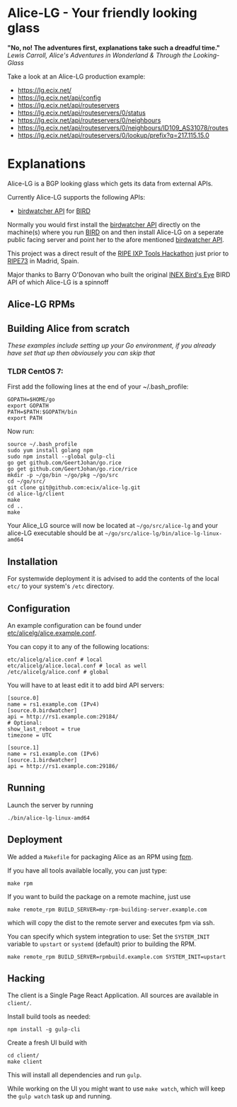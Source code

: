 # Alice-LG - Your friendly looking glass
__"No, no! The adventures first, explanations take such a dreadful time."__  
_Lewis Carroll, Alice's Adventures in Wonderland & Through the Looking-Glass_

Take a look at an Alice-LG production example:
- https://lg.ecix.net/
- https://lg.ecix.net/api/config
- https://lg.ecix.net/api/routeservers
- https://lg.ecix.net/api/routeservers/0/status
- https://lg.ecix.net/api/routeservers/0/neighbours
- https://lg.ecix.net/api/routeservers/0/neighbours/ID109_AS31078/routes
- https://lg.ecix.net/api/routeservers/0/lookup/prefix?q=217.115.15.0

# Explanations
Alice-LG is a BGP looking glass which gets its data from external APIs.

Currently Alice-LG supports the following APIs:
- [birdwatcher API](https://github.com/ecix/birdwatcher) for [BIRD](http://bird.network.cz/)

Normally you would first install the [birdwatcher API](https://github.com/ecix/birdwatcher) directly on the machine(s) where you run [BIRD](http://bird.network.cz/) on
and then install Alice-LG on a seperate public facing server and point her to the afore mentioned [birdwatcher API](https://github.com/ecix/birdwatcher).

This project was a direct result of the [RIPE IXP Tools Hackathon](https://atlas.ripe.net/hackathon/ixp-tools/) 
just prior to [RIPE73](https://ripe73.ripe.net/) in Madrid, Spain.

Major thanks to Barry O'Donovan who built the original [INEX Bird's Eye](https://github.com/inex/birdseye) BIRD API of which Alice-LG is a spinnoff

## Alice-LG RPMs

## Building Alice from scratch
_These examples include setting up your Go environment, if you already have set that up then obviousely you can skip that_

### TLDR CentOS 7:
First add the following lines at the end of your ~/.bash_profile:
```
GOPATH=$HOME/go
export GOPATH
PATH=$PATH:$GOPATH/bin
export PATH
```
Now run:
```
source ~/.bash_profile
sudo yum install golang npm
sudo npm install --global gulp-cli
go get github.com/GeertJohan/go.rice
go get github.com/GeertJohan/go.rice/rice
mkdir -p ~/go/bin ~/go/pkg ~/go/src
cd ~/go/src/
git clone git@github.com:ecix/alice-lg.git
cd alice-lg/client
make
cd ..
make
```
Your Alice_LG source will now be located at `~/go/src/alice-lg` and your alice-LG executable should be at `~/go/src/alice-lg/bin/alice-lg-linux-amd64`

## Installation

For systemwide deployment it is advised to add the contents
of the local `etc/` to your system's `/etc`
directory.



## Configuration

An example configuration can be found under
[etc/alicelg/alice.example.conf](https://github.com/ecix/alice/blob/master/etc/alicelg/alice.example.conf).

You can copy it to any of the following locations:

    etc/alicelg/alice.conf # local
    etc/alicelg/alice.local.conf # local as well
    /etc/alicelg/alice.conf # global


You will have to at least edit it to add bird API servers:

    [source.0]
    name = rs1.example.com (IPv4)
    [source.0.birdwatcher]
    api = http://rs1.example.com:29184/
    # Optional:
    show_last_reboot = true
    timezone = UTC

    [source.1]
    name = rs1.example.com (IPv6)
    [source.1.birdwatcher]
    api = http://rs1.example.com:29186/


## Running

Launch the server by running

    ./bin/alice-lg-linux-amd64


## Deployment

We added a `Makefile` for packaging Alice as an RPM using [fpm](https://github.com/jordansissel/fpm).

If you have all tools available locally, you can just type:

    make rpm

If you want to build the package on a remote machine, just use

    make remote_rpm BUILD_SERVER=my-rpm-building-server.example.com

which will copy the dist to the remote server and executes fpm via ssh.

You can specify which system integration to use:
Set the `SYSTEM_INIT` variable to `upstart` or `systemd` (default)
prior to building the RPM.

    make remote_rpm BUILD_SERVER=rpmbuild.example.com SYSTEM_INIT=upstart



## Hacking

The client is a Single Page React Application.
All sources are available in `client/`. 

Install build tools as needed:

    npm install -g gulp-cli


Create a fresh UI build with

    cd client/
    make client

This will install all dependencies and run `gulp`.

While working on the UI you might want to use `make watch`,
which will keep the `gulp watch` task up and running.



